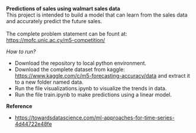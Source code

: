 **Predictions of sales using walmart sales data**<br />
This project is intended to build a model that can learn from the sales data and accurately predict the future sales.
<br />
<br />
The complete problem statement can be fount at: https://mofc.unic.ac.cy/m5-competition/

_How to run?_

- Download the repository to local python environment.<br />
- Download the complete dataset from kaggle: https://www.kaggle.com/c/m5-forecasting-accuracy/data and extract it to a new folder named data.<br />
- Run the file visualizations.ipynb to visualize the trends in data.<br />
- Run the file train.ipynb to make predictions using a linear model.<br />

**Reference**

- https://towardsdatascience.com/ml-approaches-for-time-series-4d44722e48fe
